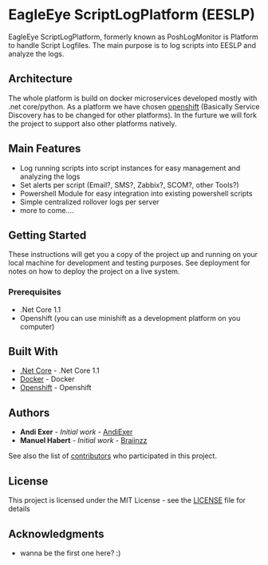 # EagleEye ScriptLogPlatform (EESLP)

EagleEye ScriptLogPlatform, formerly known as PoshLogMonitor is Platform to handle Script Logfiles. The main purpose is to log scripts into EESLP and analyze the logs.

## Architecture

The whole platform is build on docker microservices developed mostly with .net core/python. As a platform we have chosen [openshift](https://www.openshift.org/) (Basically Service Discovery has to be changed for other platforms). In the furture we will fork the project to support also other platforms natively.

## Main Features
- Log running scripts into script instances for easy management and analyzing the logs
- Set alerts per script (Email?, SMS?, Zabbix?, SCOM?, other Tools?)
- Powershell Module for easy integration into existing powershell scripts
- Simple centralized rollover logs per server
- more to come....

## Getting Started

These instructions will get you a copy of the project up and running on your local machine for development and testing purposes. See deployment for notes on how to deploy the project on a live system.

### Prerequisites

- .Net Core 1.1
- Openshift (you can use minishift as a development platform on you computer)

## Built With

* [.Net Core](https://www.microsoft.com/net/download/core) - .Net Core 1.1
* [Docker](https://www.docker.com/) - Docker
* [Openshift](https://openshift.org/) - Openshift

## Authors

* **Andi Exer** - *Initial work* - [AndiExer](https://github.com/AndiExer)
* **Manuel Habert** - *Initial work* - [Braiinzz](https://github.com/braiinzz)

See also the list of [contributors](https://github.com/andiexer/eagleeye-scriptlogplatform/contributors) who participated in this project.

## License

This project is licensed under the MIT License - see the [LICENSE](LICENSE) file for details

## Acknowledgments

- wanna be the first one here? :)
